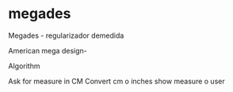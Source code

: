 # megades
Megades - regularizador demedida

American mega design-

Algorithm

Ask for measure in CM
Convert cm o inches
show measure o user
